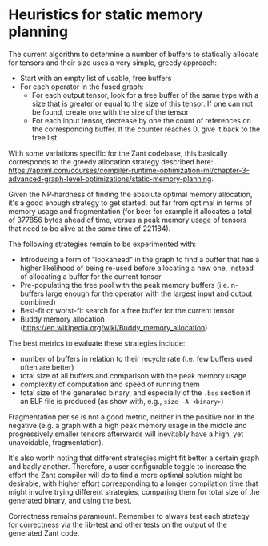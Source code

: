 # Heuristics for static memory planning

The current algorithm to determine a number of buffers to statically allocate
for tensors and their size uses a very simple, greedy approach:

 - Start with an empty list of usable, free buffers
 - For each operator in the fused graph:
   - For each output tensor, look for a free buffer of the same type with a size
   that is greater or equal to the size of this tensor. If one can not be found,
   create one with the size of the tensor
   - For each input tensor, decrease by one the count of references on the
   corresponding buffer. If the counter reaches 0, give it back to the free
   list

With some variations specific for the Zant codebase, this basically corresponds
to the greedy allocation strategy described here:
https://apxml.com/courses/compiler-runtime-optimization-ml/chapter-3-advanced-graph-level-optimizations/static-memory-planning.

Given the NP-hardness of finding the absolute optimal memory allocation, it's a
good enough strategy to get started, but far from optimal in terms of memory
usage and fragmentation (for beer for example it allocates a total of 377856
bytes ahead of time, versus a peak memory usage of tensors that need to be
alive at the same time of 221184).

The following strategies remain to be experimented with:

  - Introducing a form of "lookahead" in the graph to find a buffer that has a higher likelihood of
  being re-used before allocating a new one, instead of allocating a buffer for the current tensor
  - Pre-populating the free pool with the peak memory buffers (i.e. n-buffers
  large enough for the operator with the largest input and output combined)
  - Best-fit or worst-fit search for a free buffer for the current tensor
  - Buddy memory allocation (https://en.wikipedia.org/wiki/Buddy_memory_allocation)

The best metrics to evaluate these strategies include:

  - number of buffers in relation to their recycle rate (i.e. few buffers used often are better)
  - total size of all buffers and comparison with the peak memory usage
  - complexity of computation and speed of running them
  - total size of the generated binary, and especially of the `.bss` section if
  an ELF file is produced (as show with, e.g., `size -A <binary>`)

Fragmentation per se is not a good metric, neither in the positive nor in the
negative (e.g. a graph with a high peak memory usage in the middle and
progressively smaller tensors afterwards will inevitably have a high, yet
unavoidable, fragmentation).

It's also worth noting that different strategies might fit better a certain
graph and badly another. Therefore, a user configurable toggle to increase the
effort the Zant compiler will do to find a more optimal solution might be
desirable, with higher effort corresponding to a longer compilation time that
might involve trying different strategies, comparing them for total size of the
generated binary, and using the best.

Correctness remains paramount. Remember to always test each strategy for
correctness via the lib-test and other tests on the output of the generated
Zant code.
